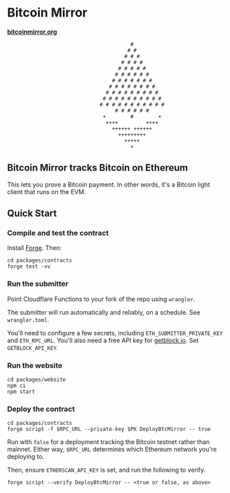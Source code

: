 # Bitcoin Mirror

**[bitcoinmirror.org](https://bitcoinmirror.org)**

```
                                        #
                                       # #
                                      # # #
                                     # # # #
                                    # # # # #
                                   # # # # # #
                                  # # # # # # #
                                 # # # # # # # #
                                # # # # # # # # #
                               # # # # # # # # # #
                              # # # # # # # # # # #
                                   # # # # # #
                               +        #        +
                                ++++         ++++
                                  ++++++ ++++++
                                    +++++++++
                                      +++++
                                        +
```

## Bitcoin Mirror tracks Bitcoin on Ethereum

This lets you prove a Bitcoin payment. In other words, it's a Bitcoin light client that runs on the EVM.

## Quick Start

### Compile and test the contract

Install [Forge](https://getfoundry.sh/). Then:

```
cd packages/contracts
forge test -vv
```

### Run the submitter

Point Cloudflare Functions to your fork of the repo using `wrangler`.

The submitter will run automatically and reliably, on a schedule. See `wrangler.toml`.

You'll need to configure a few secrets, including `ETH_SUBMITTER_PRIVATE_KEY` and `ETH_RPC_URL`. You'll also need a free API key for [getblock.io](https://getblock.io). Set `GETBLOCK_API_KEY`.

### Run the website

```
cd packages/website
npm ci
npm start
```

### Deploy the contract

```
cd packages/contracts
forge script -f $RPC_URL --private-key $PK DeployBtcMirror -- true
```

Run with `false` for a deployment tracking the Bitcoin testnet rather than mainnet. Either way, `$RPC_URL` determines which Ethereum network you're deploying to.

Then, ensure `ETHERSCAN_API_KEY` is set, and run the following to verify.

```
forge script --verify DeployBtcMirror -- <true or false, as above>
```

